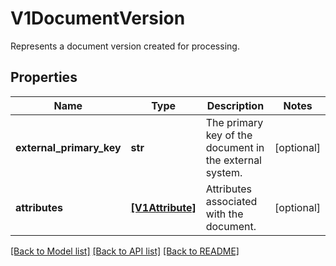 # V1DocumentVersion

Represents a document version created for processing.
## Properties
Name | Type | Description | Notes
------------ | ------------- | ------------- | -------------
**external_primary_key** | **str** | The primary key of the document in the external system. | [optional] 
**attributes** | [**[V1Attribute]**](V1Attribute.md) | Attributes associated with the document. | [optional] 

[[Back to Model list]](../README.md#documentation-for-models) [[Back to API list]](../README.md#documentation-for-api-endpoints) [[Back to README]](../README.md)


